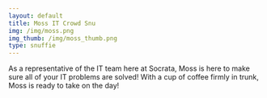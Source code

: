 ```yaml
---
layout: default
title: Moss IT Crowd Snu
img: /img/moss.png
img_thumb: /img/moss_thumb.png
type: snuffie
---
```


As a representative of the IT team here at Socrata, Moss is here to make sure all of your IT problems are solved! With a cup of coffee firmly in trunk, Moss is ready to take on the day!